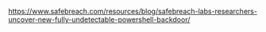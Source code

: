 https://www.safebreach.com/resources/blog/safebreach-labs-researchers-uncover-new-fully-undetectable-powershell-backdoor/
